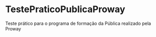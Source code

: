 # TestePraticoPublicaProway
Teste prático para o programa de formação da Pública realizado pela Proway
